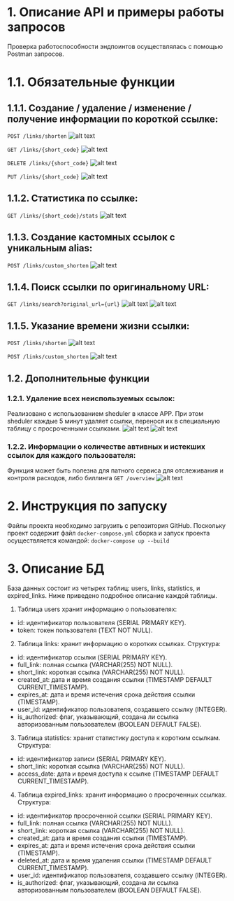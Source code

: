 
# 1. Описание API и примеры работы запросов
Проверка работоспособности эндпоинтов осуществлялась с помощью Postman запросов.
# 1.1. Обязательные функции
## 1.1.1. Создание / удаление / изменение / получение информации по короткой ссылке:
`POST /links/shorten`
![alt text](image.png)

`GET /links/{short_code}`
![alt text](image-1.png)

`DELETE /links/{short_code}`
![alt text](image-2.png)

`PUT /links/{short_code}`
![alt text](image-4.png)

## 1.1.2. Статистика по ссылке:
`GET /links/{short_code}/stats`
![alt text](image-5.png)

## 1.1.3. Создание кастомных ссылок с уникальным alias:
`POST /links/custom_shorten`
![alt text](image-6.png)

## 1.1.4. Поиск ссылки по оригинальному URL:
`GET /links/search?original_url={url}`
![alt text](image-7.png)
![alt text](image-8.png)

## 1.1.5. Указание времени жизни ссылки:
`POST /links/shorten`
![alt text](image-9.png)

`POST /links/custom_shorten`
![alt text](image-10.png)

## 1.2. Дополнительные функции
### 1.2.1. Удаление всех неиспользуемых ссылок:
Реализовано с использованием sheduler в классе APP. При этом sheduler каждые 5 минут удаляет ссылки, перенося их в специальную таблицу с просроченными ссылками.
![alt text](image-11.png)
![alt text](image-12.png)

### 1.2.2. Информации о количестве автивных и истекших ссылок для каждого пользователя:
Функция может быть полезна для патного сервиса для отслеживания и контроля расходов, либо биллинга
`GET /overview`
![alt text](image-13.png)

# 2. Инструкция по запуску
Файлы проекта необходимо загрузить с репозитория GitHub. Поскольку проект содержит файл `docker-compose.yml` сборка и запуск проекта осуществляется командой:
`docker-compose up --build`

# 3. Описание БД
База данных состоит из четырех таблиц: users, links, statistics, и expired_links. Ниже приведено подробное описание каждой таблицы.
1. Таблица users хранит информацию о пользователях: 
- id: идентификатор пользователя (SERIAL PRIMARY KEY).
- token: токен пользователя (TEXT NOT NULL).
2. Таблица links: хранит информацию о коротких ссылках.
Структура:
- id: идентификатор ссылки (SERIAL PRIMARY KEY).
- full_link: полная ссылка (VARCHAR(255) NOT NULL).
- short_link: короткая ссылка (VARCHAR(255) NOT NULL).
- created_at: дата и время создания ссылки (TIMESTAMP DEFAULT CURRENT_TIMESTAMP).
- expires_at: дата и время истечения срока действия ссылки (TIMESTAMP).
- user_id: идентификатор пользователя, создавшего ссылку (INTEGER).
- is_authorized: флаг, указывающий, создана ли ссылка авторизованным пользователем (BOOLEAN DEFAULT FALSE).
3. Таблица statistics: хранит статистику доступа к коротким ссылкам.
Структура:
- id: идентификатор записи (SERIAL PRIMARY KEY).
- short_link: короткая ссылка (VARCHAR(255) NOT NULL).
- access_date: дата и время доступа к ссылке (TIMESTAMP DEFAULT CURRENT_TIMESTAMP).
4. Таблица expired_links: хранит информацию о просроченных ссылках.
Структура:
- id: идентификатор просроченной ссылки (SERIAL PRIMARY KEY).
- full_link: полная ссылка (VARCHAR(255) NOT NULL).
- short_link: короткая ссылка (VARCHAR(255) NOT NULL).
- created_at: дата и время создания ссылки (TIMESTAMP).
- expires_at: дата и время истечения срока действия ссылки (TIMESTAMP).
- deleted_at: дата и время удаления ссылки (TIMESTAMP DEFAULT CURRENT_TIMESTAMP).
- user_id: идентификатор пользователя, создавшего ссылку (INTEGER).
- is_authorized: флаг, указывающий, создана ли ссылка авторизованным пользователем (BOOLEAN DEFAULT FALSE).